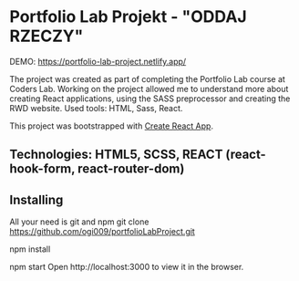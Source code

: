 # Portfolio Lab Projekt - "ODDAJ RZECZY"

DEMO: https://portfolio-lab-project.netlify.app/

The project was created as part of completing the Portfolio Lab course at Coders Lab.
Working on the project allowed me to understand more about creating React applications, using the SASS preprocessor and creating the RWD website.
Used tools: HTML, Sass, React.

This project was bootstrapped with [Create React App](https://github.com/facebook/create-react-app).

## Technologies: HTML5, SCSS, REACT (react-hook-form, react-router-dom)

## Installing
  All your need is git and npm
  git clone https://github.com/ogi009/portfolioLabProject.git
  
  npm install
  
  npm start
  Open http://localhost:3000 to view it in the browser.

